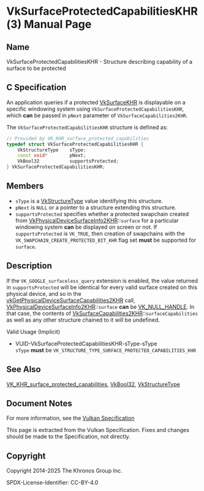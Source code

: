 # VkSurfaceProtectedCapabilitiesKHR(3) Manual Page

## Name

VkSurfaceProtectedCapabilitiesKHR - Structure describing capability of a surface to be protected



## [](#_c_specification)C Specification

An application queries if a protected [VkSurfaceKHR](https://registry.khronos.org/vulkan/specs/latest/man/html/VkSurfaceKHR.html) is displayable on a specific windowing system using `VkSurfaceProtectedCapabilitiesKHR`, which **can** be passed in `pNext` parameter of `VkSurfaceCapabilities2KHR`.

The `VkSurfaceProtectedCapabilitiesKHR` structure is defined as:

```c++
// Provided by VK_KHR_surface_protected_capabilities
typedef struct VkSurfaceProtectedCapabilitiesKHR {
    VkStructureType    sType;
    const void*        pNext;
    VkBool32           supportsProtected;
} VkSurfaceProtectedCapabilitiesKHR;
```

## [](#_members)Members

- `sType` is a [VkStructureType](https://registry.khronos.org/vulkan/specs/latest/man/html/VkStructureType.html) value identifying this structure.
- `pNext` is `NULL` or a pointer to a structure extending this structure.
- `supportsProtected` specifies whether a protected swapchain created from [VkPhysicalDeviceSurfaceInfo2KHR](https://registry.khronos.org/vulkan/specs/latest/man/html/VkPhysicalDeviceSurfaceInfo2KHR.html)::`surface` for a particular windowing system **can** be displayed on screen or not. If `supportsProtected` is `VK_TRUE`, then creation of swapchains with the `VK_SWAPCHAIN_CREATE_PROTECTED_BIT_KHR` flag set **must** be supported for `surface`.

## [](#_description)Description

If the `VK_GOOGLE_surfaceless_query` extension is enabled, the value returned in `supportsProtected` will be identical for every valid surface created on this physical device, and so in the [vkGetPhysicalDeviceSurfaceCapabilities2KHR](https://registry.khronos.org/vulkan/specs/latest/man/html/vkGetPhysicalDeviceSurfaceCapabilities2KHR.html) call, [VkPhysicalDeviceSurfaceInfo2KHR](https://registry.khronos.org/vulkan/specs/latest/man/html/VkPhysicalDeviceSurfaceInfo2KHR.html)::`surface` **can** be [VK\_NULL\_HANDLE](https://registry.khronos.org/vulkan/specs/latest/man/html/VK_NULL_HANDLE.html). In that case, the contents of [VkSurfaceCapabilities2KHR](https://registry.khronos.org/vulkan/specs/latest/man/html/VkSurfaceCapabilities2KHR.html)::`surfaceCapabilities` as well as any other structure chained to it will be undefined.

Valid Usage (Implicit)

- [](#VUID-VkSurfaceProtectedCapabilitiesKHR-sType-sType)VUID-VkSurfaceProtectedCapabilitiesKHR-sType-sType  
  `sType` **must** be `VK_STRUCTURE_TYPE_SURFACE_PROTECTED_CAPABILITIES_KHR`

## [](#_see_also)See Also

[VK\_KHR\_surface\_protected\_capabilities](https://registry.khronos.org/vulkan/specs/latest/man/html/VK_KHR_surface_protected_capabilities.html), [VkBool32](https://registry.khronos.org/vulkan/specs/latest/man/html/VkBool32.html), [VkStructureType](https://registry.khronos.org/vulkan/specs/latest/man/html/VkStructureType.html)

## [](#_document_notes)Document Notes

For more information, see the [Vulkan Specification](https://registry.khronos.org/vulkan/specs/latest/html/vkspec.html#VkSurfaceProtectedCapabilitiesKHR)

This page is extracted from the Vulkan Specification. Fixes and changes should be made to the Specification, not directly.

## [](#_copyright)Copyright

Copyright 2014-2025 The Khronos Group Inc.

SPDX-License-Identifier: CC-BY-4.0